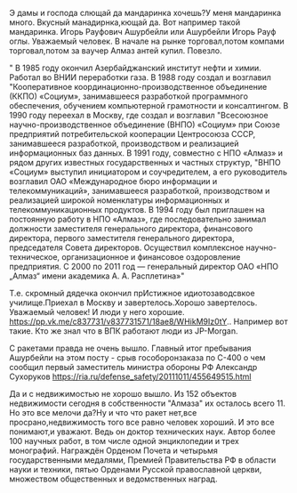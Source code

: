 Э дамы и господа слющай да мандаринка хочешь?У меня мандаринка много. Вкусный манадирнка,кющай да. Вот например такой мандаринка.
Игорь Рауфович Ашурбейли или Ашурбейли Игорь Рауф оглы. 
Уважаемый человек. В начале на рынке торговал,потом компами торговал,потом за ваучер Алмаз антей купил. Повезло.

" В 1985 году окончил Азербайджанский институт нефти и химии. Работал во ВНИИ переработки газа. В 1988 году создал и возглавил "Кооперативное координационно-производственное объединение (ККПО) «Социум», занимавшееся разработкой программного обеспечения, обучением компьютерной грамотности и консалтингом.
В 1990 году переехал в Москву, где создал и возглавил "Всесоюзное научно-производственное объединение (ВНПО) «Социум» при Союзе предприятий потребительской кооперации Центросоюза СССР, занимавшееся разработкой, производством и реализацией информационных баз данных.
В 1991 году, совместно с НПО «Алмаз» и рядом других известных государственных и частных структур, "ВНПО «Социум» выступил инициатором и соучредителем, а его руководитель возглавил ОАО «Международное бюро информации и телекоммуникаций», занимавшееся разработкой, производством и реализацией широкой номенклатуры информационных и телекоммуникационных продуктов. 
В 1994 году был приглашен на постоянную работу в НПО «Алмаз», где последовательно занимал должности заместителя генерального директора, финансового директора, первого заместителя генерального директора, председателя Совета директоров. Осуществил комплексное научно-техническое, организационное и финансовое оздоровление предприятия. 
С 2000 по 2011 год — генеральный директор ОАО «НПО „Алмаз“ имени академика А. А. Расплетина»"

Т.е. скромный дядечка окончил прИстижное идиотозаводсвкое училище.Приехал в Москву и завертелось.Хорошо завертелось. Уважаемый человек! И люди у него хорошие.
https://pp.vk.me/c837731/v837731571/18ae8/WHikM9Iz0tY..
Например вот такие. Кто же знал что в ВПК работают люди из JP-Morgan.

С ракетами правда не очень вышло. Главный итог пребывания Ашурбейли на этом посту - срыв гособоронзаказа по С-400 о чем сообщил первый заместитель министра обороны РФ Александр Сухоруков
https://ria.ru/defense_safety/20111011/455649515.html

Да и с недвижимостью не хорошо вышло. Из 152 объектов недвижимости сегодня в собственности "Алмаза" их осталось всего 11.
Но это все мелочи да?Ну и что что ракет нет,все просрано,недвижимость того все равно человек хороший. И это все понимают,и уважают. 
Ведь он доктор технических наук. Автор более 100 научных работ, в том числе одной энциклопедии и трех монографий. 
Награждён Орденом Почета и четырьмя государственными медалями, Премией Правительства РФ в области науки и техники, пятью Орденами Русской православной церкви, множеством общественных и ведомственных наград.
